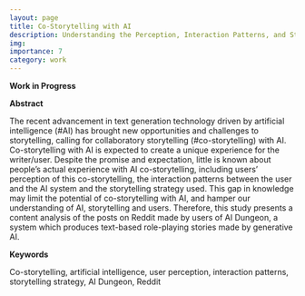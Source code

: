 ```yaml
---
layout: page
title: Co-Storytelling with AI
description: Understanding the Perception, Interaction Patterns, and Storytelling Strategy of AI Dungeon Users on Reddit
img:
importance: 7
category: work
---
```


**Work in Progress**

**Abstract**

The recent advancement in text generation technology driven by artificial intelligence (#AI) has brought new opportunities and challenges to storytelling, calling for collaboratory storytelling (#co-storytelling) with AI. Co-storytelling with AI is expected to create a unique experience for the writer/user. Despite the promise and expectation, little is known about people’s actual experience with AI co-storytelling, including users’ perception of this co-storytelling, the interaction patterns between the user and the AI system and the storytelling strategy used. This gap in knowledge may limit the potential of co-storytelling with AI, and hamper our understanding of AI, storytelling and users. Therefore, this study presents a content analysis of the posts on Reddit made by users of AI Dungeon, a system which produces text-based role-playing stories made by generative AI.

**Keywords**

Co-storytelling, artificial intelligence, user perception, interaction patterns, storytelling strategy, AI Dungeon, Reddit
